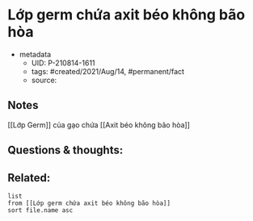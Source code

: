 ---
---

# Lớp germ chứa axit béo không bão hòa

- metadata
	- UID: P-210814-1611
	- tags: #created/2021/Aug/14, #permanent/fact 
	- source: 

## Notes
[[Lớp Germ]] của gạo chứa [[Axit béo không bão hòa]]

## Questions & thoughts:

## Related:
```dataview
list
from [[Lớp germ chứa axit béo không bão hòa]]
sort file.name asc
```
